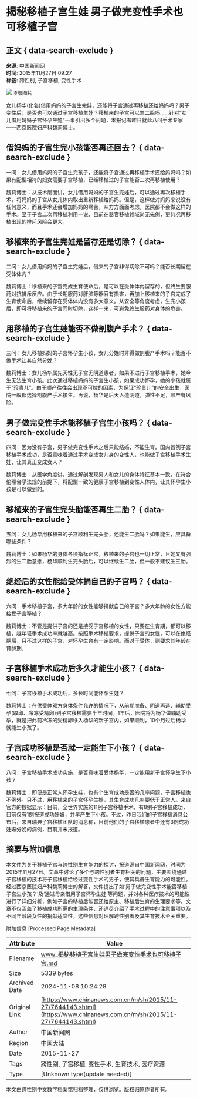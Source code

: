 # 揭秘移植子宫生娃 男子做完变性手术也可移植子宫

## 正文 { data-search-exclude }


**来源**: 中国新闻网  
**时间**: 2015年11月27日 09:27  
**标签**: 跨性别, 子宫移植, 变性手术  

![顶部图片](http://i3.chinanews.com/2014/wap/images/top.png)

女儿杨华(化名)借用妈妈的子宫生完娃，还能将子宫通过再移植还给妈妈吗？男子变性后，是否也可以通过子宫移植生娃？移植来的子宫可以生二胎吗……针对“女儿借用妈妈子宫怀孕生娃”一事引出多个问题，本报记者昨日就此八问手术专家——西京医院妇产科魏莉博士。

## **借妈妈的子宫生完小孩能否再还回去？** { data-search-exclude }

一问：女儿借用妈妈的子宫生完孩子，还能将子宫通过再移植手术还给妈妈吗？如果有配型相符的妇女需要子宫移植，已经移植过的子宫能否二次再移植使用？

魏莉博士：从技术层面讲，女儿借用妈妈的子宫生完娃后，可以通过再次移植手术，将妈妈的子宫从女儿体内取出重新移植给妈妈。但是，这样做对妈妈来说没有任何意义，而且手术还会增加妈妈的痛苦，从方方面面考虑，医院都不会做这样的手术。至于子宫二次再移植利用一说，目前在器官移植领域尚无先例，更何况再移植出现的排斥风险会更大。

## **移植来的子宫生完娃是留存还是切除？** { data-search-exclude }

二问：女儿借用妈妈的子宫生完娃后，借来的子宫非得切除不可吗？能否长期留在受体体内？

魏莉博士：移植来的子宫完成生育使命后，是可以在受体体内留存的，但终生要服药对抗排斥反应。由于长期服药对肝脏等器官有损害，再加上移植来的子宫完成了生育使命后，继续留存在受体体内没有多大意义。从安全等角度考虑，生完小孩后，即可将移植来的子宫同时切除，这样一来，可避免终生服药对身体的危害。

## **用移植的子宫生娃能否不做剖腹产手术？** { data-search-exclude }

三问：女儿移植妈妈的子宫怀孕生小孩，女儿分娩时非得做剖腹产手术吗？能否不做手术让其自然分娩？

魏莉博士：女儿杨华属先天性无子宫无阴道患者，如果不进行子宫移植手术，她今生无法生育小孩。此次通过移植妈妈的子宫生小孩，如果成功怀孕，她的小孩就属于“珍贵儿”。由于顺产往往会出现不可控的因素，为保证“珍贵儿”的安全出生，医院一般都选择剖腹产手术接生。再说，杨华是后天人造阴道，弹性不足，顺产有风险。

## **男子做完变性手术能移植子宫生小孩吗？** { data-search-exclude }

四问：因为没有子宫，男子做完变性手术之后只能结婚，不能生育。国内首例子宫移植手术成功，是否意味着通过手术变成女儿身的变性人，也能做子宫移植手术生娃，让其真正变成女人？

魏莉博士：从医学角度讲，通过解剖发现男人和女儿的身体特征基本一致，在符合伦理合乎法规的前提下，将配型一致的健康子宫移植到变性人体内，让其怀孕生小孩是可以做到的。

## **移植来的子宫生完头胎能否再生二胎？** { data-search-exclude }

五问：女儿杨华用移植来的子宫顺利生完头胎，还能生二胎吗？如果能生，应具备哪些条件？

魏莉博士：如果杨华的身体各项指标正常，移植来的子宫也一切正常，且她又有强烈的生二胎意愿，杨华顺利生完头胎后，可以继续生二胎，但一般不建议生三胎。

## **绝经后的女性能给受体捐自己的子宫吗？** { data-search-exclude }

六问：手术移植子宫，多大年龄的女性能够捐献自己的子宫？多大年龄的女性方能接受子宫移植？

魏莉博士：不管是提供子宫的还是接受子宫移植的女性，只要在生育期，都可以移植，越年轻手术成功率就越高。按照手术移植要求，提供子宫的女性，可以在绝经期后，只不过这样的子宫，对怀孕生育有一定影响。而对于受体，则要求其年龄在育龄期。

## **子宫移植手术成功后多久才能生小孩？** { data-search-exclude }

七问：子宫移植手术成功后，多长时间能怀孕生娃？

魏莉博士：在供受体双方身体条件允许的情况下，从前期准备、阴道再造、辅助受孕(取卵、冷冻受精卵)到子宫移植需要半年时间。1年后，医院将为杨华做辅助受孕，就是把此前冷冻的受精卵移入杨华的新子宫内，如果顺利，10个月过后杨华就能生小孩了。

## **子宫成功移植是否就一定能生下小孩？** { data-search-exclude }

八问：子宫移植手术成功实施，是否意味着受体杨华，一定能用新子宫怀孕生下小孩？

魏莉博士：即便是正常人怀孕生娃，也有个生育成功是否的几率问题，子宫移植也不例外。只不过，用移植来的子宫怀孕生娃，其生育成功几率要低于正常人。来自官方的数据显示：目前，全世界实施的11例子宫移植手术，有8例子宫移植成功，目前仅有1例报道成功妊娠，并早产生下小孩。不过，昨日我们的子宫移植消息公布后，来自瑞典子宫移植团队的消息称，目前他们的子宫移植患者中还有3例成功妊娠分娩的病例，目前并未报道。

## 摘要与附加信息

<!-- tcd_abstract -->
本文件为关于移植子宫与跨性别生育能力的探讨，报道源自中国新闻网，时间为2015年11月27日。文章中讨论了多个与跨性别者生育相关的问题，主要围绕通过子宫移植的技术将子宫移植给经过变性手术的男子，使其具备生育能力的可能性。经过西京医院妇产科魏莉博士的解答，文件提出了如‘男子做完变性手术能否移植子宫生小孩？’及‘通过母亲借用子宫怀孕生娃’等问题，并对各种医疗技术的可能性进行了详细分析，例如子宫的移植后能否还给原主、移植后生育的生理要求等。文章不仅涵盖了移植成功所需的生理条件，还详尽介绍了手术过程中的注意事项以及不同年龄段女性的捐献适宜性，这些信息对理解跨性别者及其生育技术至关重要。
<!-- tcd_abstract_end -->

附加信息 [Processed Page Metadata]

| Attribute       | Value                                  |
|-----------------|----------------------------------------|
| Filename        | www_揭秘移植子宫生娃男子做完变性手术也可移植子宫.md                             |
| Size            | 5339 bytes                           |
| Archived Date   | 2024-11-08 10:24:28                             |
| Original Link   | [https://www.chinanews.com.cn/m/sh/2015/11-27/7644143.shtml](https://www.chinanews.com.cn/m/sh/2015/11-27/7644143.shtml)                       |
| Author          | 中国新闻网                               |
| Region          | 中国大陆                               |
| Date            | 2015-11-27                                 |
| Tags            | 跨性别, 子宫移植, 变性手术, 生育技术, 医疗资源                                 |
| Type            | [Unknown type(update needed)]                                 |
<!-- tcd_table_end -->

本文由跨性别中文数字档案馆归档整理，仅供浏览。版权归原作者所有。

